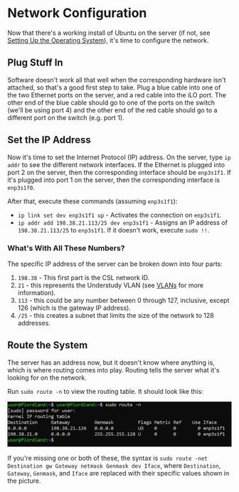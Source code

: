 # Network Configuration

Now that there's a working install of Ubuntu on the server \(if not, see [Setting Up the Operating System](setting-up-the-operating-system.md)\), it's time to configure the network.

## Plug Stuff In

Software doesn't work all that well when the corresponding hardware isn't attached, so that's a good first step to take. Plug a blue cable into one of the two Ethernet ports on the server, and a red cable into the iLO port. The other end of the blue cable should go to one of the ports on the switch \(we'll be using port 4\) and the other end of the red cable should go to a different port on the switch \(e.g. port 1\).

## Set the IP Address

Now it's time to set the Internet Protocol \(IP\) address. On the server, type `ip addr` to see the different network interfaces. If the Ethernet is plugged into port 2 on the server, then the corresponding interface should be `enp3s1f1`. If it's plugged into port 1 on the server, then the corresponding interface is `enp3s1f0`. 

After that, execute these commands \(assuming `enp3s1f1`\):

* `ip link set dev enp3s1f1 up` - Activates the connection on `enp3s1f1`.
* `ip addr add 198.38.21.113/25 dev enp3s1f1` - Assigns an IP address of `198.38.21.113/25` to `enp3s1f1`. If it doesn't work, execute `sudo !!`.

### What's With All These Numbers?

The specific IP address of the server can be broken down into four parts:

1. `198.38` - This first part is the CSL network ID.
2. `21` - this represents the Understudy VLAN \(see [VLANs](../../mapping/vlans.md) for more information\).
3. `113` - this could be any number between 0 through 127, inclusive, except 126 \(which is the gateway IP address\).
4. `/25` - this creates a subnet that limits the size of the network to 128 addresses.

## Route the System

The server has an address now, but it doesn't know where anything is, which is where routing comes into play. Routing tells the server what it's looking for on the network.

Run `sudo route -n` to view the routing table. It should look like this:

![](../../../.gitbook/assets/annotation-2019-04-29-122948.jpg)

If you're missing one or both of these, the syntax is `sudo route -net Destination gw Gateway netmask Genmask dev Iface`, where `Destination`, `Gateway`, `Genmask`, and `Iface` are replaced with their specific values shown in the picture. 






